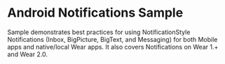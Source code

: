 
Android Notifications Sample
================================

Sample demonstrates best practices for using NotificationStyle Notifications (Inbox, BigPicture, BigText, and Messaging) for both Mobile apps and native/local Wear apps. It also covers Notifications on Wear 1.+ and Wear 2.0.

